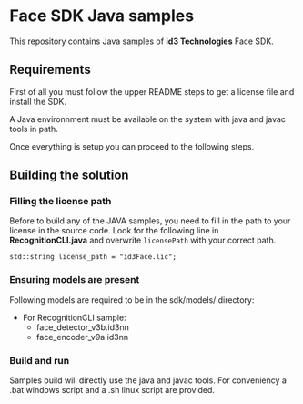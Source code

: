 # Face SDK Java samples

This repository contains Java samples of **id3 Technologies** Face SDK.

## Requirements

First of all you must follow the upper README steps to get a license file and install the SDK.

A Java environnment must be available on the system with java and javac tools in path.

Once everything is setup you can proceed to the following steps.

## Building the solution

### Filling the license path

Before to build any of the JAVA samples, you need to fill in the path to your license in the source code. Look for the following line in **RecognitionCLI.java** and overwrite `licensePath` with your correct path.

```
std::string license_path = "id3Face.lic";
```

### Ensuring models are present

Following models are required to be in the sdk/models/ directory:
- For RecognitionCLI sample:
    - face_detector_v3b.id3nn
    - face_encoder_v9a.id3nn

### Build and run
Samples build will directly use the java and javac tools.
For conveniency a .bat windows script and a .sh linux script are provided.